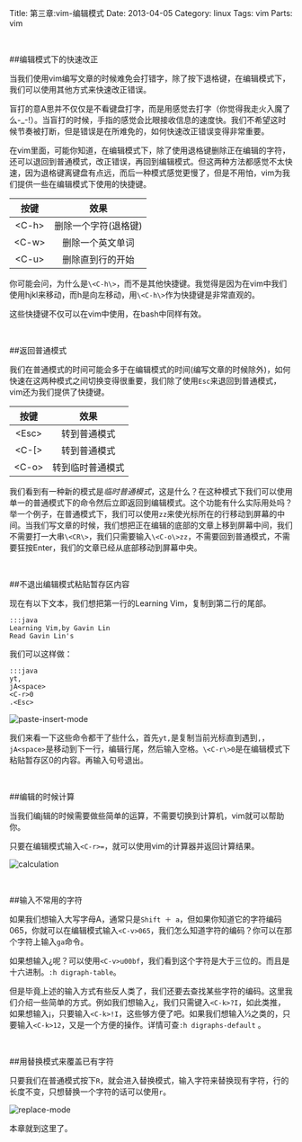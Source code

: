 Title: 第三章:vim-编辑模式
Date: 2013-04-05
Category: linux
Tags: vim
Parts: vim

<br/>

##编辑模式下的快速改正

当我们使用vim编写文章的时候难免会打错字，除了按下退格键，在编辑模式下，我们可以使用其他方式来快速改正错误。

盲打的意A思并不仅仅是不看键盘打字，而是用感觉去打字（你觉得我走火入魔了么-_-!）。当盲打的时候，手指的感觉会比眼接收信息的速度快。我们不希望这时候节奏被打断，但是错误是在所难免的，如何快速改正错误变得非常重要。

在vim里面，可能你知道，在编辑模式下，除了使用退格键删除正在编辑的字符，还可以退回到普通模式，改正错误，再回到编辑模式。但这两种方法都感觉不太快速，因为退格键离键盘有点远，而后一种模式感觉更慢了，但是不用怕，vim为我们提供一些在编辑模式下使用的快捷键。

按键|效果
:-----:|:-----:
\<C-h\>|删除一个字符(退格键)
\<C-w\>|删除一个英文单词
\<C-u\>|删除直到行的开始

你可能会问，为什么是`\<C-h\>`，而不是其他快捷键。我觉得是因为在vim中我们使用hjkl来移动，而h是向左移动，用`\<C-h\>`作为快捷键是非常直观的。

这些快捷键不仅可以在vim中使用，在bash中同样有效。

<br/>

##返回普通模式

我们在普通模式的时间可能会多于在编辑模式的时间(编写文章的时候除外)，如何快速在这两种模式之间切换变得很重要，我们除了使用`Esc`来退回到普通模式，vim还为我们提供了快捷键。

按键|效果
:-----:|:-----:
\<Esc\>|转到普通模式 
\<C-[\>|转到普通模式
\<C-o\>|转到临时普通模式

我们看到有一种新的模式是*临时普通模式*，这是什么？在这种模式下我们可以使用单一的普通模式下的命令然后立即返回到编辑模式。这个功能有什么实际用处吗？举一个例子，在普通模式下，我们可以使用`zz`来使光标所在的行移动到屏幕的中间。当我们写文章的时候，我们想把正在编辑的底部的文章上移到屏幕中间，我们不需要打一大串`\<CR\>`，我们只需要输入`\<C-o\>zz`，不需要回到普通模式，不需要狂按Enter，我们的文章已经从底部移动到屏幕中央。

<br/>

##不退出编辑模式粘贴暂存区内容

现在有以下文本，我们想把第一行的Learning Vim，复制到第二行的尾部。

    :::java 
    Learning Vim,by Gavin Lin
    Read Gavin Lin's

我们可以这样做：

    :::java
    yt,
    jA<space>
    <C-r>0
    .<Esc>
    
![paste-insert-mode]({filename}/images/forvim/chapter-iii/paste-insert-mode.gif)

我们来看一下这些命令都干了些什么，首先`yt,`是复制当前光标直到遇到`,`，`jA<space>`是移动到下一行，编辑行尾，然后输入空格。`\<C-r\>0`是在编辑模式下粘贴暂存区0的内容。再输入句号退出。

<br/>

##编辑的时候计算

当我们编j辑的时候需要做些简单的运算，不需要切换到计算机，vim就可以帮助你。

只要在编辑模式输入`<C-r>=`，就可以使用vim的计算器并返回计算结果。

![calculation]({filename}/images/forvim/chapter-iii/calculation.gif)

<br/>

##输入不常用的字符

如果我们想输入大写字母A，通常只是`Shift ＋ a`，但如果你知道它的字符编码065，你就可以在编辑模式输入`<C-v>065`，我们怎么知道字符的编码？你可以在那个字符上输入`ga`命令。

如果想输入¿呢？可以使用`<C-v>u00bf`，我们看到这个字符是大于三位的。而且是十六进制。`:h digraph-table`。

但是毕竟上述的输入方式有些反人类了，我们还要去查找某些字符的编码。这里我们介绍一些简单的方式。例如我们想输入¿，我们只需键入`<C-k>?I`，如此类推，如果想输入¡，只要输入`<C-k>!I`，这些够方便了吧。如果我们想输入½之类的，只要输入`<C-k>12`，又是一个方便的操作。详情可查`:h digraphs-default` 。

<br/>


##用替换模式来覆盖已有字符

只要我们在普通模式按下`R`，就会进入替换模式，输入字符来替换现有字符，行的长度不变，只想替换一个字符的话可以使用`r`。

![replace-mode]({filename}/images/forvim/chapter-iii/replace-mode.gif)

本章就到这里了。
